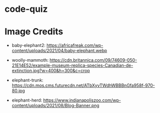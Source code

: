 # code-quiz


# Image Credits

- baby-elephant2: https://africafreak.com/wp-content/uploads/2021/04/baby-elephant.webp

- woolly-mammoth: https://cdn.britannica.com/09/74609-050-21E14E52/example-museum-replica-species-Canadian-de-extinction.jpg?w=400&h=300&c=crop

- elephant-trunk: https://cdn.mos.cms.futurecdn.net/ATbXyvTWdhWBBBnGfa958f-970-80.jpg

- elephant-herd: https://www.indianapoliszoo.com/wp-content/uploads/2021/08/Blog-Banner.png